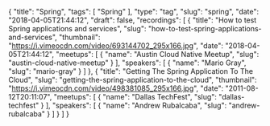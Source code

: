 {
  "title": "Spring",
  "tags": [
    "Spring"
  ],
  "type": "tag",
  "slug": "spring",
  "date": "2018-04-05T21:44:12",
  "draft": false,
  "recordings": [
    {
      "title": "How to test Spring applications and services",
      "slug": "how-to-test-spring-applications-and-services",
      "thumbnail": "https://i.vimeocdn.com/video/693144702_295x166.jpg",
      "date": "2018-04-05T21:44:12",
      "meetups": [
        {
          "name": "Austin Cloud Native Meetup",
          "slug": "austin-cloud-native-meetup"
        }
      ],
      "speakers": [
        {
          "name": "Mario Gray",
          "slug": "mario-gray"
        }
      ]
    },
    {
      "title": "Getting The Spring Application To The Cloud",
      "slug": "getting-the-spring-application-to-the-cloud",
      "thumbnail": "https://i.vimeocdn.com/video/498381085_295x166.jpg",
      "date": "2011-08-12T20:11:07",
      "meetups": [
        {
          "name": "Dallas TechFest",
          "slug": "dallas-techfest"
        }
      ],
      "speakers": [
        {
          "name": "Andrew Rubalcaba",
          "slug": "andrew-rubalcaba"
        }
      ]
    }
  ]
}